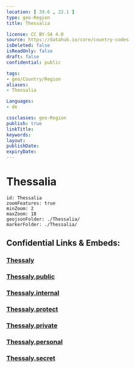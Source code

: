 ```yaml
---
location: [ 39.6 , 22.1 ] 
type: geo-Region
title: Thessalia

license: CC BY-SA 4.0
source: https://datahub.io/core/country-codes
isDeleted: false
isReadOnly: false
draft: false
confidential: public

tags:
- geo/Country/Region
aliases:
- Thessalia

Languages:
- de

cssclasses: geo-Region
publish: true
linkTitle: 
keywords: 
layout: 
publishDate: 
expiryDate: 
---
```


# Thessalia

```leaflet
id: Thessalia
zoomFeatures: true 
minZoom: 2 
maxZoom: 18
geojsonFolder: ./Thessalia/
markerFolder: ./Thessalia/
```


## Confidential Links & Embeds: 

### [Thessaly](/_Standards/Earth/Continent/Europe/Europe~South/Greece/Regions-Greek/Thessaly.md) 

### [Thessaly.public](/_public/Earth/Continent/Europe/Europe~South/Greece/Regions-Greek/Thessaly.public.md) 

### [Thessaly.internal](/_internal/Earth/Continent/Europe/Europe~South/Greece/Regions-Greek/Thessaly.internal.md) 

### [Thessaly.protect](/_protect/Earth/Continent/Europe/Europe~South/Greece/Regions-Greek/Thessaly.protect.md) 

### [Thessaly.private](/_private/Earth/Continent/Europe/Europe~South/Greece/Regions-Greek/Thessaly.private.md) 

### [Thessaly.personal](/_personal/Earth/Continent/Europe/Europe~South/Greece/Regions-Greek/Thessaly.personal.md) 

### [Thessaly.secret](/_secret/Earth/Continent/Europe/Europe~South/Greece/Regions-Greek/Thessaly.secret.md)

